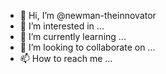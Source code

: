 - 👋 Hi, I’m @newman-theinnovator
- 👀 I’m interested in ...
- 🌱 I’m currently learning ...
- 💞️ I’m looking to collaborate on ...
- 📫 How to reach me ...

<!---
newman-theinnovator/newman-theinnovator is a ✨ special ✨ repository because its `README.md` (this file) appears on your GitHub profile.
You can click the Preview link to take a look at your changes.
--->

